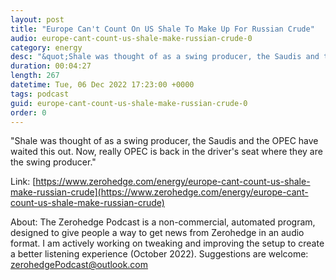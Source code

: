 ```yaml
---
layout: post
title: "Europe Can't Count On US Shale To Make Up For Russian Crude"
audio: europe-cant-count-us-shale-make-russian-crude-0
category: energy
desc: "&quot;Shale was thought of as a swing producer, the Saudis and the OPEC have waited this out. Now, really OPEC is back in the driver's seat where they are the swing producer.&quot;"
duration: 00:04:27
length: 267
datetime: Tue, 06 Dec 2022 17:23:00 +0000
tags: podcast
guid: europe-cant-count-us-shale-make-russian-crude-0
order: 0
---
```

&quot;Shale was thought of as a swing producer, the Saudis and the OPEC have waited this out. Now, really OPEC is back in the driver's seat where they are the swing producer.&quot;

Link: [https://www.zerohedge.com/energy/europe-cant-count-us-shale-make-russian-crude](https://www.zerohedge.com/energy/europe-cant-count-us-shale-make-russian-crude)

About: The Zerohedge Podcast is a non-commercial, automated program, designed to give people a way to get news from Zerohedge in an audio format.  I am actively working on tweaking and improving the setup to create a better listening experience (October 2022).  Suggestions are welcome: [zerohedgePodcast@outlook.com](mailto:zerohedgePodcast@outlook.com)